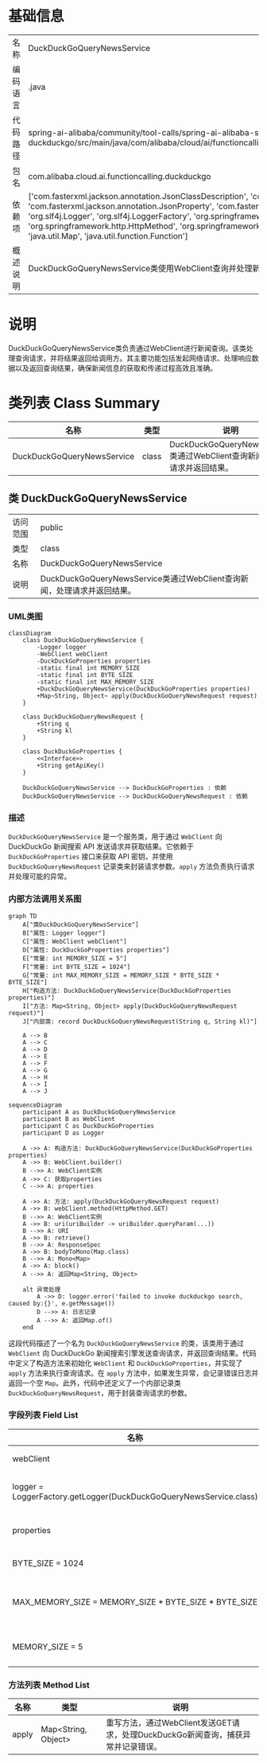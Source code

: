# 基础信息

|      |      |
|------|------|
| 名称 | DuckDuckGoQueryNewsService |
| 编码语言 | .java |
| 代码路径 | spring-ai-alibaba/community/tool-calls/spring-ai-alibaba-starter-tool-calling-duckduckgo/src/main/java/com/alibaba/cloud/ai/functioncalling/duckduckgo/DuckDuckGoQueryNewsService.java |
| 包名 | com.alibaba.cloud.ai.functioncalling.duckduckgo |
| 依赖项 | ['com.fasterxml.jackson.annotation.JsonClassDescription', 'com.fasterxml.jackson.annotation.JsonInclude', 'com.fasterxml.jackson.annotation.JsonProperty', 'com.fasterxml.jackson.annotation.JsonPropertyDescription', 'org.slf4j.Logger', 'org.slf4j.LoggerFactory', 'org.springframework.http.HttpHeaders', 'org.springframework.http.HttpMethod', 'org.springframework.web.reactive.function.client.WebClient', 'java.util.Map', 'java.util.function.Function'] |
| 概述说明 | DuckDuckGoQueryNewsService类使用WebClient查询并处理新闻请求，返回结果。 |

# 说明

DuckDuckGoQueryNewsService类负责通过WebClient进行新闻查询。该类处理查询请求，并将结果返回给调用方。其主要功能包括发起网络请求、处理响应数据以及返回查询结果，确保新闻信息的获取和传递过程高效且准确。

# 类列表 Class Summary

| 名称   | 类型  | 说明 |
|-------|------|-------------|
| DuckDuckGoQueryNewsService | class | DuckDuckGoQueryNewsService类通过WebClient查询新闻，处理请求并返回结果。 |



## 类 DuckDuckGoQueryNewsService

|      |      |
|------|------|
| 访问范围 | public |
| 类型 | class |
| 名称 | DuckDuckGoQueryNewsService |
| 说明 | DuckDuckGoQueryNewsService类通过WebClient查询新闻，处理请求并返回结果。 |


### UML类图

```mermaid
classDiagram
    class DuckDuckGoQueryNewsService {
        -Logger logger
        -WebClient webClient
        -DuckDuckGoProperties properties
        -static final int MEMORY_SIZE
        -static final int BYTE_SIZE
        -static final int MAX_MEMORY_SIZE
        +DuckDuckGoQueryNewsService(DuckDuckGoProperties properties)
        +Map~String, Object~ apply(DuckDuckGoQueryNewsRequest request)
    }

    class DuckDuckGoQueryNewsRequest {
        +String q
        +String kl
    }

    class DuckDuckGoProperties {
        <<Interface>>
        +String getApiKey()
    }

    DuckDuckGoQueryNewsService --> DuckDuckGoProperties : 依赖
    DuckDuckGoQueryNewsService --> DuckDuckGoQueryNewsRequest : 依赖
```

### 描述
`DuckDuckGoQueryNewsService` 是一个服务类，用于通过 `WebClient` 向 DuckDuckGo 新闻搜索 API 发送请求并获取结果。它依赖于 `DuckDuckGoProperties` 接口来获取 API 密钥，并使用 `DuckDuckGoQueryNewsRequest` 记录类来封装请求参数。`apply` 方法负责执行请求并处理可能的异常。


### 内部方法调用关系图

```mermaid
graph TD
    A["类DuckDuckGoQueryNewsService"]
    B["属性: Logger logger"]
    C["属性: WebClient webClient"]
    D["属性: DuckDuckGoProperties properties"]
    E["常量: int MEMORY_SIZE = 5"]
    F["常量: int BYTE_SIZE = 1024"]
    G["常量: int MAX_MEMORY_SIZE = MEMORY_SIZE * BYTE_SIZE * BYTE_SIZE"]
    H["构造方法: DuckDuckGoQueryNewsService(DuckDuckGoProperties properties)"]
    I["方法: Map<String, Object> apply(DuckDuckGoQueryNewsRequest request)"]
    J["内部类: record DuckDuckGoQueryNewsRequest(String q, String kl)"]

    A --> B
    A --> C
    A --> D
    A --> E
    A --> F
    A --> G
    A --> H
    A --> I
    A --> J
```

```mermaid
sequenceDiagram
    participant A as DuckDuckGoQueryNewsService
    participant B as WebClient
    participant C as DuckDuckGoProperties
    participant D as Logger

    A ->> A: 构造方法: DuckDuckGoQueryNewsService(DuckDuckGoProperties properties)
    A ->> B: WebClient.builder()
    B -->> A: WebClient实例
    A ->> C: 获取properties
    C -->> A: properties

    A ->> A: 方法: apply(DuckDuckGoQueryNewsRequest request)
    A ->> B: webClient.method(HttpMethod.GET)
    B -->> A: WebClient实例
    A ->> B: uri(uriBuilder -> uriBuilder.queryParam(...))
    B -->> A: URI
    A ->> B: retrieve()
    B -->> A: ResponseSpec
    A ->> B: bodyToMono(Map.class)
    B -->> A: Mono<Map>
    A ->> A: block()
    A -->> A: 返回Map<String, Object>

    alt 异常处理
        A ->> D: logger.error('failed to invoke duckduckgo search, caused by:{}', e.getMessage())
        D -->> A: 日志记录
        A -->> A: 返回Map.of()
    end
```

这段代码描述了一个名为 `DuckDuckGoQueryNewsService` 的类，该类用于通过 `WebClient` 向 DuckDuckGo 新闻搜索引擎发送查询请求，并返回查询结果。代码中定义了构造方法来初始化 `WebClient` 和 `DuckDuckGoProperties`，并实现了 `apply` 方法来执行查询请求。在 `apply` 方法中，如果发生异常，会记录错误日志并返回一个空 `Map`。此外，代码中还定义了一个内部记录类 `DuckDuckGoQueryNewsRequest`，用于封装查询请求的参数。

### 字段列表 Field List

| 名称  | 类型  | 说明 |
|-------|-------|------|
| webClient | WebClient | 私有且不可变的WebClient实例。 |
| logger = LoggerFactory.getLogger(DuckDuckGoQueryNewsService.class) | Logger | DuckDuckGo查询新闻服务类中定义了一个私有静态日志记录器。 |
| properties | DuckDuckGoProperties | 私有且不可变的DuckDuckGo属性对象。 |
| BYTE_SIZE = 1024 | int | 定义常量BYTE_SIZE，值为1024。 |
| MAX_MEMORY_SIZE = MEMORY_SIZE * BYTE_SIZE * BYTE_SIZE | int | 定义常量MAX_MEMORY_SIZE，值为MEMORY_SIZE乘以BYTE_SIZE的平方。 |
| MEMORY_SIZE = 5 | int | 定义了一个私有静态常量MEMORY_SIZE，值为5。 |

### 方法列表 Method List

| 名称  | 类型  | 说明 |
|-------|-------|------|
| apply | Map<String, Object> | 重写方法，通过WebClient发送GET请求，处理DuckDuckGo新闻查询，捕获异常并记录错误。 |




